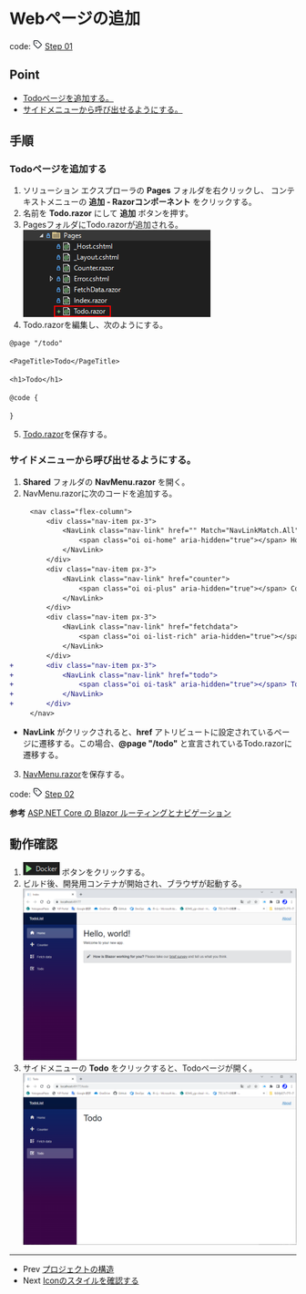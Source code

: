 # Webページの追加
code: ![tag](../Images/tag.png) [Step 01](https://github.com/04100149/TodoList/tree/step01)

## Point
- [Todoページを追加する。](#todo%E3%83%9A%E3%83%BC%E3%82%B8%E3%82%92%E8%BF%BD%E5%8A%A0%E3%81%99%E3%82%8B)
- [サイドメニューから呼び出せるようにする。](#%E3%82%B5%E3%82%A4%E3%83%89%E3%83%A1%E3%83%8B%E3%83%A5%E3%83%BC%E3%81%8B%E3%82%89%E5%91%BC%E3%81%B3%E5%87%BA%E3%81%9B%E3%82%8B%E3%82%88%E3%81%86%E3%81%AB%E3%81%99%E3%82%8B)

## 手順
### Todoページを追加する
1. ソリューション エクスプローラの **Pages** フォルダを右クリックし、 コンテキストメニューの **追加 - Razorコンポーネント** をクリックする。
1. 名前を **Todo.razor** にして **追加** ボタンを押す。
1. PagesフォルダにTodo.razorが追加される。  
![追加されたTodo.razor](../Images/AddRazorComponent-1.png)
1. Todo.razorを編集し、次のようにする。    
```HTML+razor
@page "/todo"

<PageTitle>Todo</PageTitle>

<h1>Todo</h1>

@code {

}
```
5. [Todo.razor](https://github.com/04100149/TodoList/blob/step02/TodoList/Pages/Todo.razor)を保存する。  
### サイドメニューから呼び出せるようにする。
1. **Shared** フォルダの **NavMenu.razor** を開く。  
1. NavMenu.razorに次のコードを追加する。    
```diff
     <nav class="flex-column">
         <div class="nav-item px-3">
             <NavLink class="nav-link" href="" Match="NavLinkMatch.All">
                 <span class="oi oi-home" aria-hidden="true"></span> Home
             </NavLink>
         </div>
         <div class="nav-item px-3">
             <NavLink class="nav-link" href="counter">
                 <span class="oi oi-plus" aria-hidden="true"></span> Counter
             </NavLink>
         </div>
         <div class="nav-item px-3">
             <NavLink class="nav-link" href="fetchdata">
                 <span class="oi oi-list-rich" aria-hidden="true"></span> Fetch data
             </NavLink>
         </div>
+        <div class="nav-item px-3">
+            <NavLink class="nav-link" href="todo">
+                <span class="oi oi-task" aria-hidden="true"></span> Todo
+            </NavLink>
+        </div>
     </nav>
```
- **NavLink** がクリックされると、**href** アトリビュートに設定されているページに遷移する。この場合、**@page "/todo"** と宣言されているTodo.razorに遷移する。  
3. [NavMenu.razor](https://github.com/04100149/TodoList/blob/step02/TodoList/Shared/NavMenu.razor)を保存する。  

code: ![tag](../Images/tag.png) [Step 02](https://github.com/04100149/TodoList/tree/step02)

**参考** [ASP.NET Core の Blazor ルーティングとナビゲーション](https://docs.microsoft.com/ja-jp/aspnet/core/blazor/fundamentals/routing?view=aspnetcore-6.0)

## 動作確認
1. ![デバックの開始](../Images/NewProject-6.png) ボタンをクリックする。  
1. ビルド後、開発用コンテナが開始され、ブラウザが起動する。  
![コンテナ開始](../Images/AddRazorComponent-2.png)
1. サイドメニューの **Todo** をクリックすると、Todoページが開く。    
![Todoページ](../Images/AddRazorComponent-3.png)

***
- Prev [プロジェクトの構造](0002projectstructure.md)
- Next [Iconのスタイルを確認する](0004icons.md)

